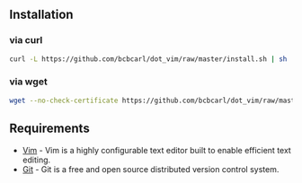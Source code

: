 ## Installation

### via curl

```bash
curl -L https://github.com/bcbcarl/dot_vim/raw/master/install.sh | sh
```

### via wget

```bash
wget --no-check-certificate https://github.com/bcbcarl/dot_vim/raw/master/install.sh -O - | sh
```

## Requirements

* [Vim](http://www.vim.org/) - Vim is a highly configurable text editor built to enable efficient text editing.
* [Git](http://git-scm.com/) - Git is a free and open source distributed version control system.
